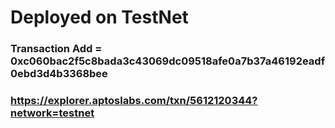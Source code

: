 # Deployed on TestNet

### Transaction Add = 0xc060bac2f5c8bada3c43069dc09518afe0a7b37a46192eadf0ebd3d4b3368bee

### https://explorer.aptoslabs.com/txn/5612120344?network=testnet

